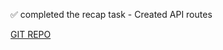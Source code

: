 ✅ completed the recap task - Created API routes

<a href="https://github.com/SchoolOfCode/bc13_w4_recap-btxoana">GIT REPO</a>
